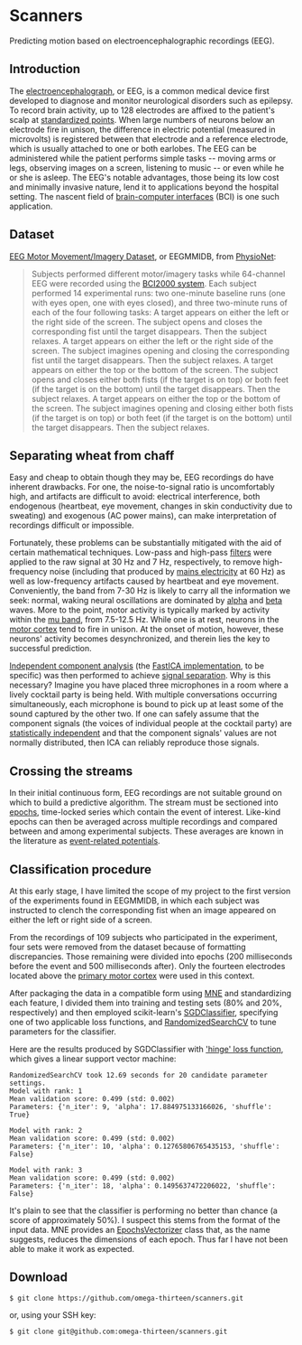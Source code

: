Scanners
======
Predicting motion based on electroencephalographic recordings (EEG).

## Introduction
The [electroencephalograph](http://en.wikipedia.org/wiki/Electroencephalography), 
or EEG, is a common medical device first developed to diagnose and
monitor neurological disorders such as epilepsy. To record brain
activity, up to 128 electrodes are affixed to the patient's scalp at
[standardized points](http://en.wikipedia.org/wiki/10-20_system_\(EEG\)). 
When large numbers of neurons below an electrode fire in unison, the
difference in electric potential (measured in microvolts) is registered
between that electrode and a reference electrode, which is usually
attached to one or both earlobes. The EEG can be administered while the
patient performs simple tasks -- moving arms or legs, observing images
on a screen, listening to music -- or even while he or she is asleep.
The EEG's notable advantages, those being its low cost and minimally
invasive nature, lend it to applications beyond the hospital setting.
The nascent field of [brain-computer
interfaces](http://en.wikipedia.org/wiki/Brain-computer_interface#Non-invasive_BCIs) 
(BCI) is one such application.

## Dataset
[EEG Motor Movement/Imagery Dataset](https://physionet.org/pn4/eegmmidb/), or EEGMMIDB, from [PhysioNet](https://physionet.org):

>Subjects performed different motor/imagery tasks while 64-channel EEG
>were recorded using the [BCI2000 system](http://www.bci2000.org). Each
>subject performed 14 experimental runs: two one-minute baseline runs
>(one with eyes open, one with eyes closed), and three two-minute runs
>of each of the four following tasks: A target appears on either the
>left or the right side of the screen. The subject opens and closes
>the corresponding fist until the target disappears. Then the subject
>relaxes. A target appears on either the left or the right side of the
>screen. The subject imagines opening and closing the corresponding fist
>until the target disappears. Then the subject relaxes. A target appears
>on either the top or the bottom of the screen. The subject opens and
>closes either both fists (if the target is on top) or both feet (if the
>target is on the bottom) until the target disappears. Then the subject
>relaxes. A target appears on either the top or the bottom of the screen.
>The subject imagines opening and closing either both fists (if the
>target is on top) or both feet (if the target is on the bottom) until
>the target disappears. Then the subject relaxes.

## Separating wheat from chaff
Easy and cheap to obtain though they may be, EEG recordings do have
inherent drawbacks. For one, the noise-to-signal ratio is uncomfortably
high, and artifacts are difficult to avoid: electrical interference,
both endogenous (heartbeat, eye movement, changes in skin conductivity
due to sweating) and exogenous (AC power mains), can make interpretation
of recordings difficult or impossible.

Fortunately, these problems can be substantially mitigated with
the aid of certain mathematical techniques. Low-pass and high-pass
[filters](http://en.wikipedia.org/wiki/Butterworth_filter) were
applied to the raw signal at 30 Hz and 7 Hz, respectively, to
remove high-frequency noise (including that produced by [mains
electricity](http://en.wikipedia.org/wiki/Mains_electricity) at 60
Hz) as well as low-frequency artifacts caused by heartbeat and eye
movement. Conveniently, the band from 7-30 Hz is likely to carry
all the information we seek: normal, waking neural oscillations
are dominated by [alpha](http://en.wikipedia.org/wiki/Alpha_wave)
and [beta](http://en.wikipedia.org/wiki/Beta_wave) waves. More
to the point, motor activity is typically marked by activity
within the [mu band](http://en.wikipedia.org/wiki/Mu_wave),
from 7.5-12.5 Hz. While one is at rest, neurons in the [motor
cortex](http://en.wikipedia.org/wiki/Motor_cortex) tend to fire in
unison. At the onset of motion, however, these neurons' activity becomes
desynchronized, and therein lies the key to successful prediction.

[Independent component
analysis](http://en.wikipedia.org/wiki/Independent_component_analysis)
(the [FastICA implementation](http://en.wikipedia.org/wiki/FastICA),
to be specific) was then performed to achieve [signal
separation](http://en.wikipedia.org/wiki/Blind_signal_separation).
Why is this necessary? Imagine you have placed three microphones in
a room where a lively cocktail party is being held. With multiple
conversations occurring simultaneously, each microphone is bound
to pick up at least some of the sound captured by the other two.
If one can safely assume that the component signals (the voices
of individual people at the cocktail party) are [statistically
independent](http://en.wikipedia.org/wiki/Statistical_independence) and
that the component signals' values are not normally distributed, then
ICA can reliably reproduce those signals.

## Crossing the streams
In their initial continuous form, EEG recordings are
not suitable ground on which to build a predictive
algorithm. The stream must be sectioned into
[epochs](http://en.wikipedia.org/wiki/Quantitative_electroencephalography#Fourier_analysis_of_EEG), 
time-locked series which contain the event of interest.
Like-kind epochs can then be averaged across multiple recordings
and compared between and among experimental subjects. These
averages are known in the literature as [event-related
potentials](http://en.wikipedia.org/wiki/Event-related_potential).

## Classification procedure
At this early stage, I have limited the scope of my project to the first
version of the experiments found in EEGMMIDB, in which each subject was
instructed to clench the corresponding fist when an image appeared on
either the left or right side of a screen.

From the recordings of 109 subjects who participated in the
experiment, four sets were removed from the dataset because of
formatting discrepancies. Those remaining were divided into epochs
(200 milliseconds before the event and 500 milliseconds after).
Only the fourteen electrodes located above the [primary motor
cortex](http://en.wikipedia.org/wiki/Primary_motor_cortex) were used in
this context.

After packaging the data in a compatible form using
[MNE](http://mne-tools.github.io/stable/index.html) and standardizing
each feature, I divided them into training and testing sets
(80% and 20%, respectively) and then employed scikit-learn's
[SGDClassifier](http://scikit-learn.org/stable/modules/generated/sklearn.linear_model.SGDClassifier.html), 
specifying one of two applicable loss functions, and
[RandomizedSearchCV](http://scikit-learn.org/stable/modules/generated/sklearn.grid_search.RandomizedSearchCV.html) 
to tune parameters for the classifier.

Here are the results produced by SGDClassifier with ['hinge' loss
function](http://en.wikipedia.org/wiki/Hinge_loss), which gives a linear
support vector machine:

```
RandomizedSearchCV took 12.69 seconds for 20 candidate parameter settings.
Model with rank: 1
Mean validation score: 0.499 (std: 0.002)
Parameters: {'n_iter': 9, 'alpha': 17.884975133166026, 'shuffle': True}

Model with rank: 2
Mean validation score: 0.499 (std: 0.002)
Parameters: {'n_iter': 10, 'alpha': 0.12765806765435153, 'shuffle': False}

Model with rank: 3
Mean validation score: 0.499 (std: 0.002)
Parameters: {'n_iter': 18, 'alpha': 0.1495637472206022, 'shuffle': False}
```

It's plain to see that the classifier is performing no better
than chance (a score of approximately 50%). I suspect this
stems from the format of the input data. MNE provides an
[EpochsVectorizer](http://mne-tools.github.io/stable/generated/mne.decoding.EpochsVectorizer.html) 
class that, as the name suggests, reduces the dimensions of each epoch.
Thus far I have not been able to make it work as expected.


## Download
```
$ git clone https://github.com/omega-thirteen/scanners.git
```
or, using your SSH key:
```
$ git clone git@github.com:omega-thirteen/scanners.git
```
